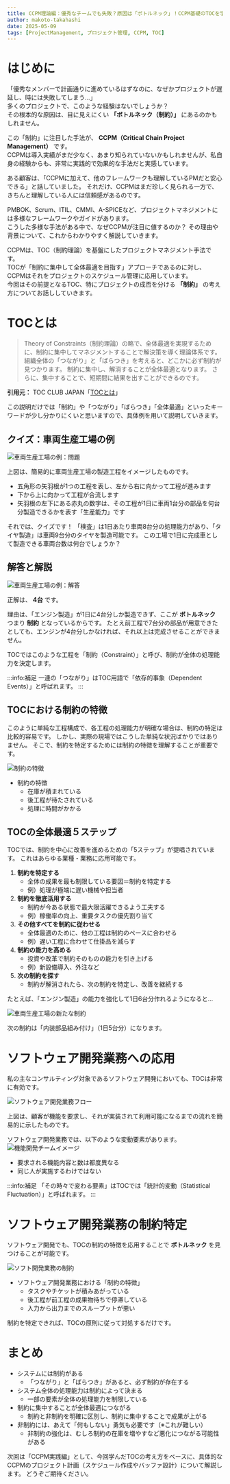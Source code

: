 ```yaml
---
title: CCPM理論編：優秀なチームでも失敗？原因は「ボトルネック」！CCPM基礎のTOCを学ぶ
author: makoto-takahashi
date: 2025-05-09
tags: [ProjectManagement, プロジェクト管理, CCPM, TOC]
---
```


# はじめに

「優秀なメンバーで計画通りに進めているはずなのに、なぜかプロジェクトが遅延し、時には失敗してしまう…」  
多くのプロジェクトで、このような経験はないでしょうか？  
その根本的な原因は、目に見えにくい **「ボトルネック（制約）」** にあるのかもしれません。

この「制約」に注目した手法が、 **CCPM（Critical Chain Project Management）** です。  
CCPMは導入実績がまだ少なく、あまり知られていないかもしれませんが、私自身の経験からも、非常に実践的で効果的な手法だと実感しています。

ある顧客は、「CCPMに加えて、他のフレームワークも理解しているPMだと安心できる」と話していました。
それだけ、CCPMはまだ珍しく見られる一方で、きちんと理解している人には信頼感があるのです。

PMBOK、Scrum、ITIL、CMMI、A-SPICEなど、プロジェクトマネジメントには多様なフレームワークやガイドがあります。  
こうした多様な手法がある中で、なぜCCPMが注目に値するのか？
その理由や背景について、これからわかりやすく解説していきます。

CCPMは、TOC（制約理論）を基盤にしたプロジェクトマネジメント手法です。  
TOCが「制約に集中して全体最適を目指す」アプローチであるのに対し、CCPMはそれをプロジェクトのスケジュール管理に応用しています。  
今回はその前提となるTOC、特にプロジェクトの成否を分ける **「制約」** の考え方についてお話ししていきます。

# TOCとは

> Theory of Constraints（制約理論）の略で、全体最適を実現するために、制約に集中してマネジメントすることで解決策を導く理論体系です。
> 組織全体の「つながり」と「ばらつき」を考えると、どこかに必ず制約が見つかります。
> 制約に集中し、解消することが全体最適となります。
> さらに、集中することで、短期間に結果を出すことができるのです。

**引用元：** TOC CLUB JAPAN「[TOCとは](https://www.tocclub.net/about.html)」

この説明だけでは「制約」や「つながり」「ばらつき」「全体最適」といったキーワードが少し分かりにくいと思いますので、具体例を用いて説明していきます。

## クイズ：車両生産工場の例

![車両生産工場の例：問題](/img/ccpm/constraints_question.png)

上図は、簡易的に車両生産工場の製造工程をイメージしたものです。
* 五角形の矢羽根が1つの工程を表し、左から右に向かって工程が進みます
* 下から上に向かって工程が合流します
* 矢羽根の左下にある赤丸の数字は、その工程が1日に車両1台分の部品を何台分製造できるかを表す「生産能力」です

それでは、クイズです！
「検査」は1日あたり車両8台分の処理能力があり、「タイヤ製造」は車両9台分のタイヤを製造可能です。
この工場で1日に完成車として製造できる車両台数は何台でしょうか？


## 解答と解説

![車両生産工場の例：解答](/img/ccpm/constraints_answer.png)

正解は、 **4台** です。

理由は、「エンジン製造」が1日に4台分しか製造できず、ここが **ボトルネック** つまり **制約** となっているからです。
たとえ前工程で7台分の部品が用意できたとしても、エンジンが4台分しかなければ、それ以上は完成させることができません。

TOCではこのような工程を「制約（Constraint）」と呼び、制約が全体の処理能力を決定します。

:::info:補足
一連の「つながり」はTOC用語で「依存的事象（Dependent Events）」と呼ばれます。
:::

## TOCにおける制約の特徴

このように単純な工程構成で、各工程の処理能力が明確な場合は、制約の特定は比較的容易です。
しかし、実際の現場ではこうした単純な状況ばかりではありません。
そこで、制約を特定するためには制約の特徴を理解することが重要です。

![制約の特徴](/img/ccpm/constraints_key_characteristics.png)

* 制約の特徴
    * 在庫が積まれている
    * 後工程が待たされている
    * 処理に時間がかかる

## TOCの全体最適５ステップ

TOCでは、制約を中心に改善を進めるための「5ステップ」が提唱されています。
これはあらゆる業種・業務に応用可能です。

1.  **制約を特定する**
    * 全体の成果を最も制限している要因＝制約を特定する
    * 例）処理が極端に遅い機械や担当者
2.  **制約を徹底活用する**
    * 制約が今ある状態で最大限活躍できるよう工夫する
    * 例）稼働率の向上、重要タスクの優先割り当て
3.  **その他すべてを制約に従わせる**
    * 全体最適のために、他の工程は制約のペースに合わせる
    * 例）遅い工程に合わせて仕掛品を減らす
4.  **制約の能力を高める**
    * 投資や改革で制約そのものの能力を引き上げる
    * 例）新設備導入、外注など
5.  **次の制約を探す**
    * 制約が解消されたら、次の制約を特定し、改善を継続する

たとえば、「エンジン製造」の能力を強化して1日6台分作れるようになると…

![車両生産工場の新たな制約](/img/ccpm/constraints_next.png)

次の制約は「内装部品組み付け」（1日5台分）になります。

# ソフトウェア開発業務への応用

私の主なコンサルティング対象であるソフトウェア開発においても、TOCは非常に有効です。

![ ソフトウェア開発業務フロー](/img/ccpm/constraints_software_workflow.png)

上図は、顧客が機能を要求し、それが実装されて利用可能になるまでの流れを簡易的に示したものです。

ソフトウェア開発業務では、以下のような変動要素があります。
![機能開発チームイメージ](/img/ccpm/constraints_software_team_image.png)
* 要求される機能内容と数は都度異なる
* 同じ人が実施するわけではない

:::info:補足
「その時々で変わる要素」はTOCでは「統計的変動（Statistical Fluctuation）」と呼ばれます。
:::

# ソフトウェア開発業務の制約特定

ソフトウェア開発でも、TOCの制約の特徴を応用することで **ボトルネック** を見つけることが可能です。

![ソフト開発業務の制約](/img/ccpm/constraints_software_key_characteristics.png)

* ソフトウェア開発業務における「制約の特徴」
    * タスクやチケットが積みあがっている
    * 後工程が前工程の成果物待ちで停滞している
    * 入力から出力までのスループットが悪い

制約を特定できれば、TOCの原則に従って対処するだけです。

# まとめ
* システムには制約がある
    * 「つながり」と「ばらつき」があると、必ず制約が存在する
* システム全体の処理能力は制約によって決まる
    * 一部の要素が全体の処理能力を制限している
* 制約に集中することが全体最適につながる
    * 制約と非制約を明確に区別し、制約に集中することで成果が上がる
* 非制約には、あえて「何もしない」勇気も必要です（※これが難しい）
    * 非制約の強化は、むしろ制約の在庫を増やすなど悪化につながる可能性がある

次回は「CCPM実践編」として、今回学んだTOCの考え方をベースに、具体的なCCPMのプロジェクト計画（スケジュール作成やバッファ設計）について解説します。
どうぞご期待ください。
